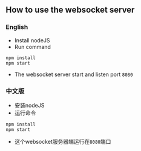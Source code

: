 ## How to use the websocket server ##

### English ###

* Install nodeJS
* Run command
```
npm install
npm start
```
* The websocket server start and listen port `8080`

### 中文版 ###

* 安装nodeJS
* 运行命令
```
npm install
npm start
```
* 这个websocket服务器端运行在`8080`端口
